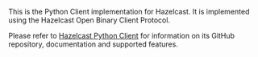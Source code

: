 
This is the Python Client implementation for Hazelcast. It is implemented using the Hazelcast Open Binary Client Protocol. 

Please refer to <a href="https://hazelcast.org/clients/python/" target="_blank">Hazelcast Python Client</a> for information on its GitHub repository, documentation and supported features. 


